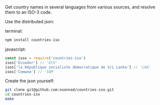 Get country names in several languages from various sources, and resolve them to
an ISO-3 code.

Use the distributed json:

terminal:

```sh
npm install countries-iso
```

javascript:

```js
const isos = require('countries-iso')
isos['Ecuador'] // 'ECU'
isos['la République socialiste démocratique de Sri Lanka'] // 'LKA'
isos['Сомали'] // 'SOM'
```

Create the json yourself:

```sh
git clone git@github.com:nsonnad/countries-iso.git
cd countries-iso
make
```
